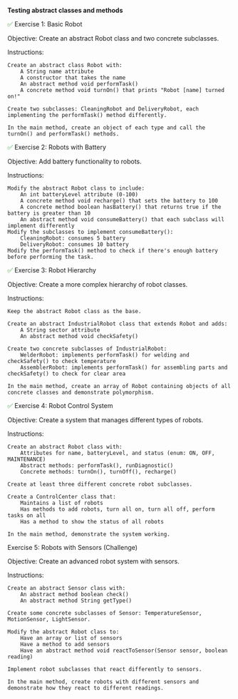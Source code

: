 **Testing abstract classes and methods**

<span style="color:green;">&#x2705;</span> Exercise 1: Basic Robot

Objective: Create an abstract Robot class and two concrete subclasses.

Instructions:

    Create an abstract class Robot with:
        A String name attribute
        A constructor that takes the name
        An abstract method void performTask()
        A concrete method void turnOn() that prints "Robot [name] turned on!"

    Create two subclasses: CleaningRobot and DeliveryRobot, each implementing the performTask() method differently.

    In the main method, create an object of each type and call the turnOn() and performTask() methods.

<span style="color:green;">&#x2705; </span> Exercise 2: Robots with Battery

Objective: Add battery functionality to robots.

Instructions:

    Modify the abstract Robot class to include:
        An int batteryLevel attribute (0-100)
        A concrete method void recharge() that sets the battery to 100
        A concrete method boolean hasBattery() that returns true if the battery is greater than 10
        An abstract method void consumeBattery() that each subclass will implement differently
    Modify the subclasses to implement consumeBattery():
        CleaningRobot: consumes 5 battery
        DeliveryRobot: consumes 10 battery
    Modify the performTask() method to check if there's enough battery before performing the task.

<span style="color:green;">&#x2705; </span> Exercise 3: Robot Hierarchy

Objective: Create a more complex hierarchy of robot classes.

Instructions:

    Keep the abstract Robot class as the base.

    Create an abstract IndustrialRobot class that extends Robot and adds:
        A String sector attribute
        An abstract method void checkSafety()

    Create two concrete subclasses of IndustrialRobot:
        WelderRobot: implements performTask() for welding and checkSafety() to check temperature
        AssemblerRobot: implements performTask() for assembling parts and checkSafety() to check for clear area

    In the main method, create an array of Robot containing objects of all concrete classes and demonstrate polymorphism.

<span style="color:green;">&#x2705; </span> Exercise 4: Robot Control System

Objective: Create a system that manages different types of robots.

Instructions:

    Create an abstract Robot class with:
        Attributes for name, batteryLevel, and status (enum: ON, OFF, MAINTENANCE)
        Abstract methods: performTask(), runDiagnostic()
        Concrete methods: turnOn(), turnOff(), recharge()

    Create at least three different concrete robot subclasses.

    Create a ControlCenter class that:
        Maintains a list of robots
        Has methods to add robots, turn all on, turn all off, perform tasks on all
        Has a method to show the status of all robots

    In the main method, demonstrate the system working.

Exercise 5: Robots with Sensors (Challenge)

Objective: Create an advanced robot system with sensors.

Instructions:

    Create an abstract Sensor class with:
        An abstract method boolean check()
        An abstract method String getType()

    Create some concrete subclasses of Sensor: TemperatureSensor, MotionSensor, LightSensor.

    Modify the abstract Robot class to:
        Have an array or list of sensors
        Have a method to add sensors
        Have an abstract method void reactToSensor(Sensor sensor, boolean reading)

    Implement robot subclasses that react differently to sensors.

    In the main method, create robots with different sensors and demonstrate how they react to different readings.